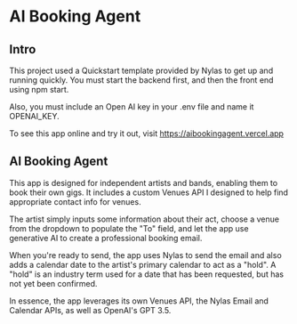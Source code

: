 # AI Booking Agent

## Intro

This project used a Quickstart template provided by Nylas to get up and running quickly. You must start the backend first, and then the front end using npm start.

Also, you must include an Open AI key in your .env file and name it OPENAI_KEY.

To see this app online and try it out, visit https://aibookingagent.vercel.app

## AI Booking Agent

This app is designed for independent artists and bands, enabling them to book their own gigs. It includes a custom Venues API I designed to help find appropriate contact info for venues.

The artist simply inputs some information about their act, choose a venue from the dropdown to populate the "To" field, and let the app use generative AI to create a professional booking email.

When you're ready to send, the app uses Nylas to send the email and also adds a calendar date to the artist's primary calendar to act as a "hold". A "hold" is an industry term used for a date that has been requested, but has not yet been confirmed.

In essence, the app leverages its own Venues API, the Nylas Email and Calendar APIs, as well as OpenAI's GPT 3.5.
